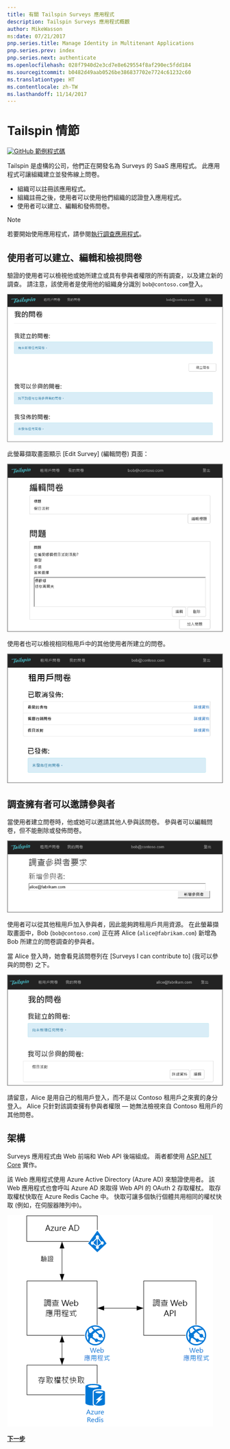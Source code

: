 ```yaml
---
title: 有關 Tailspin Surveys 應用程式
description: Tailspin Surveys 應用程式概觀
author: MikeWasson
ms:date: 07/21/2017
pnp.series.title: Manage Identity in Multitenant Applications
pnp.series.prev: index
pnp.series.next: authenticate
ms.openlocfilehash: 028f7940d2e3cd7e8e629554f8af290ec5fdd184
ms.sourcegitcommit: b0482d49aab0526be386837702e7724c61232c60
ms.translationtype: HT
ms.contentlocale: zh-TW
ms.lasthandoff: 11/14/2017
---
```

# <a name="the-tailspin-scenario"></a>Tailspin 情節

[![GitHub](../_images/github.png) 範例程式碼][sample application]

Tailspin 是虛構的公司，他們正在開發名為 Surveys 的 SaaS 應用程式。 此應用程式可讓組織建立並發佈線上問卷。

* 組織可以註冊該應用程式。
* 組織註冊之後，使用者可以使用他們組織的認證登入應用程式。
* 使用者可以建立、編輯和發佈問卷。

> [!NOTE]
> 若要開始使用應用程式，請參閱[執行調查應用程式]。
> 
> 

## <a name="users-can-create-edit-and-view-surveys"></a>使用者可以建立、編輯和檢視問卷
驗證的使用者可以檢視他或她所建立或具有參與者權限的所有調查，以及建立新的調查。 請注意，該使用者是使用他的組織身分識別 `bob@contoso.com`登入。

![Surveys 應用程式](./images/surveys-screenshot.png)

此螢幕擷取畫面顯示 [Edit Survey] (編輯問卷) 頁面：

![編輯問卷](./images/edit-survey.png)

使用者也可以檢視相同租用戶中的其他使用者所建立的問卷。

![租用戶問卷](./images/tenant-surveys.png)

## <a name="survey-owners-can-invite-contributors"></a>調查擁有者可以邀請參與者
當使用者建立問卷時，他或她可以邀請其他人參與該問卷。 參與者可以編輯問卷，但不能刪除或發佈問卷。  

![加入參與者](./images/add-contributor.png)

使用者可以從其他租用戶加入參與者，因此能夠跨租用戶共用資源。 在此螢幕擷取畫面中，Bob (`bob@contoso.com`) 正在將 Alice (`alice@fabrikam.com`) 新增為 Bob 所建立的問卷調查的參與者。

當 Alice 登入時，她會看見該問卷列在 [Surveys I can contribute to] (我可以參與的問卷) 之下。

![問卷參與者](./images/contributor.png)

請留意，Alice 是用自己的租用戶登入，而不是以 Contoso 租用戶之來賓的身分登入。 Alice 只針對該調查擁有參與者權限 &mdash; 她無法檢視來自 Contoso 租用戶的其他問卷。

## <a name="architecture"></a>架構
Surveys 應用程式由 Web 前端和 Web API 後端組成。 兩者都使用 [ASP.NET Core] 實作。

該 Web 應用程式使用 Azure Active Directory (Azure AD) 來驗證使用者。 該 Web 應用程式也會呼叫 Azure AD 來取得 Web API 的 OAuth 2 存取權杖。 取存取權杖快取在 Azure Redis Cache 中。 快取可讓多個執行個體共用相同的權杖快取 (例如，在伺服器陣列中)。

![架構](./images/architecture.png)

[**下一步**][authentication]

<!-- Links -->

[authentication]: authenticate.md

[執行調查應用程式]: ./run-the-app.md
[ASP.NET Core]: /aspnet/core
[sample application]: https://github.com/mspnp/multitenant-saas-guidance
